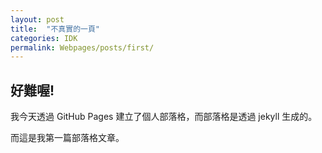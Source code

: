 ```yaml
---
layout: post
title:  "不真實的一頁"
categories: IDK
permalink: Webpages/posts/first/  
---
```


## 好難喔!
我今天透過 GitHub Pages 建立了個人部落格，而部落格是透過 jekyll 生成的。

而這是我第一篇部落格文章。
